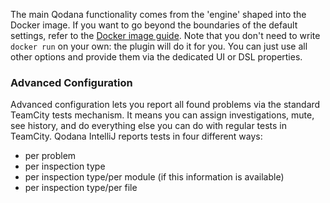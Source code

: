 [//]: # (title: Configuration)

The main Qodana functionality comes from the 'engine' shaped into the Docker image. If you want to go beyond the boundaries of the default settings, refer to the [Docker image guide](https://www.jetbrains.com/help/qodana/qodana-docker-readme.html). Note that you don't need to write `docker run` on your own: the plugin will do it for you. You can just use all other options and provide them via the dedicated UI or DSL properties.

### Advanced Configuration

Advanced configuration lets you report all found problems via the standard TeamCity tests mechanism. It means
you can assign investigations, mute, see history, and do everything else you can do with regular tests in TeamCity. Qodana IntelliJ reports tests in four different ways:

- per problem
- per inspection type
- per inspection type/per module (if this information is available)
- per inspection type/per file